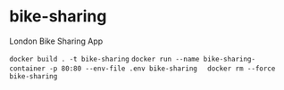 # bike-sharing
London Bike Sharing App


`docker build . -t bike-sharing`
`docker run --name bike-sharing-container -p 80:80 --env-file .env bike-sharing `
` docker rm --force bike-sharing`